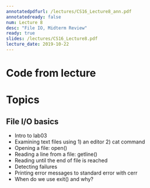 ```yaml
---
annotatedpdfurl: /lectures/CS16_Lecture8_ann.pdf
annotatedready: false
num: Lecture 8
desc: "File IO, Midterm Review"
ready: true
slides: /lectures/CS16_Lecture8.pdf
lecture_date: 2019-10-22
---
```


# Code from lecture


# Topics
## File I/O basics
* Intro to lab03
* Examining text files using 1) an editor 2) cat command
* Opening a file: open()
* Reading a line from a file: getline()
* Reading until the end of file is reached
* Detecting failures
* Printing error messages to standard error with cerr
* When do we use exit() and why?


